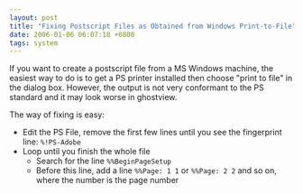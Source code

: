 ```yaml
---
layout: post
title: "Fixing Postscript Files as Obtained from Windows Print-to-File"
date: 2006-01-06 06:07:18 +0800
tags: system
---
```


If you want to create a postscript file from a MS Windows machine, the easiest
way to do is to get a PS printer installed then choose "print to file" in the
dialog box. However, the output is not very conformant to the PS standard and it
may look worse in ghostview.

The way of fixing is easy:

  - Edit the PS File, remove the first few lines until you see the fingerprint line:  `%!PS-Adobe`
  - Loop until you finish the whole file
    - Search for the line `%%BeginPageSetup`
    - Before this line, add a line `%%Page: 1 1` or `%%Page: 2 2` and so on, where the number is the page number
